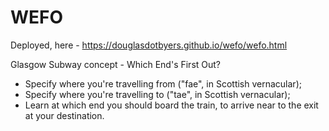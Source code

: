 # WEFO

Deployed, here - https://douglasdotbyers.github.io/wefo/wefo.html

Glasgow Subway concept - Which End's First Out?

 - Specify where you're travelling from ("fae", in Scottish vernacular);
 - Specify where you're travelling to ("tae", in Scottish vernacular);
 - Learn at which end you should board the train, to arrive near to the exit at your destination.
